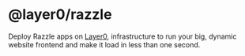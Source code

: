 # @layer0/razzle

Deploy Razzle apps on [Layer0](https://layer0.co), infrastructure to run your big, dynamic website frontend and make it load in less than one second.
